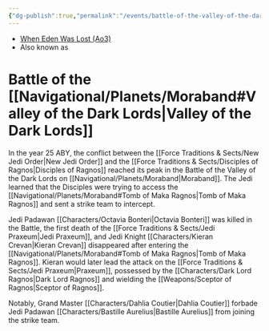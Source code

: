 ```yaml
---
{"dg-publish":true,"permalink":"/events/battle-of-the-valley-of-the-dark-lords/","tags":["event","unfinished"],"noteIcon":"saber1"}
---
```


- [When Eden Was Lost (Ao3)](https://archiveofourown.org/works/19334440)
- Also known as

# Battle of the [[Navigational/Planets/Moraband#Valley of the Dark Lords\|Valley of the Dark Lords]]

In the year 25 ABY, the conflict between the [[Force Traditions & Sects/New Jedi Order\|New Jedi Order]] and the [[Force Traditions & Sects/Disciples of Ragnos\|Disciples of Ragnos]] reached its peak in the Battle of the Valley of the Dark Lords on [[Navigational/Planets/Moraband\|Moraband]]. The Jedi learned that the Disciples were trying to access the [[Navigational/Planets/Moraband#Tomb of Maka Ragnos\|Tomb of Maka Ragnos]] and sent a strike team to intercept.

Jedi Padawan [[Characters/Octavia Bonteri\|Octavia Bonteri]] was killed in the Battle, the first death of the [[Force Traditions & Sects/Jedi Praxeum\|Jedi Praxeum]], and Jedi Knight [[Characters/Kieran Crevan\|Kieran Crevan]] disappeared after entering the [[Navigational/Planets/Moraband#Tomb of Maka Ragnos\|Tomb of Maka Ragnos]]. Kieran would later lead the attack on the [[Force Traditions & Sects/Jedi Praxeum\|Praxeum]], possessed by the [[Characters/Dark Lord Ragnos\|Dark Lord Ragnos]] and wielding the [[Weapons/Sceptor of Ragnos\|Sceptor of Ragnos]].

Notably, Grand Master [[Characters/Dahlia Coutier\|Dahlia Coutier]] forbade Jedi Padawan [[Characters/Bastille Aurelius\|Bastille Aurelius]] from joining the strike team. 